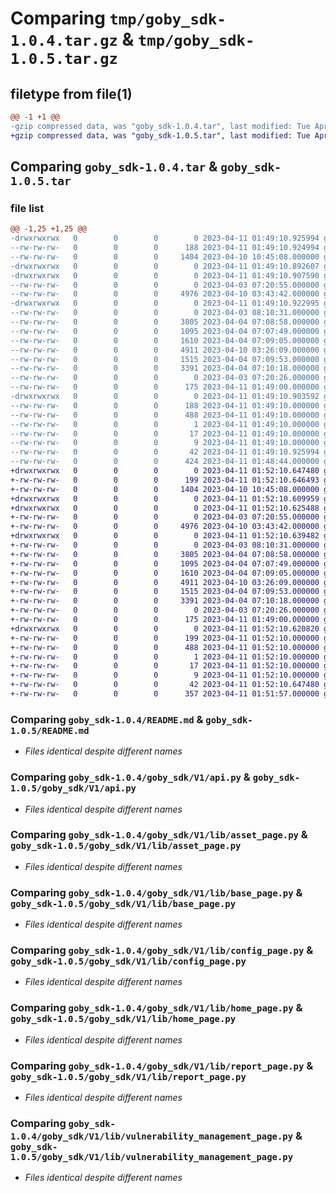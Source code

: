 # Comparing `tmp/goby_sdk-1.0.4.tar.gz` & `tmp/goby_sdk-1.0.5.tar.gz`

## filetype from file(1)

```diff
@@ -1 +1 @@
-gzip compressed data, was "goby_sdk-1.0.4.tar", last modified: Tue Apr 11 01:49:10 2023, max compression
+gzip compressed data, was "goby_sdk-1.0.5.tar", last modified: Tue Apr 11 01:52:10 2023, max compression
```

## Comparing `goby_sdk-1.0.4.tar` & `goby_sdk-1.0.5.tar`

### file list

```diff
@@ -1,25 +1,25 @@
-drwxrwxrwx   0        0        0        0 2023-04-11 01:49:10.925994 goby_sdk-1.0.4/
--rw-rw-rw-   0        0        0      188 2023-04-11 01:49:10.924994 goby_sdk-1.0.4/PKG-INFO
--rw-rw-rw-   0        0        0     1404 2023-04-10 10:45:08.000000 goby_sdk-1.0.4/README.md
-drwxrwxrwx   0        0        0        0 2023-04-11 01:49:10.892607 goby_sdk-1.0.4/goby_sdk/
-drwxrwxrwx   0        0        0        0 2023-04-11 01:49:10.907590 goby_sdk-1.0.4/goby_sdk/V1/
--rw-rw-rw-   0        0        0        0 2023-04-03 07:20:55.000000 goby_sdk-1.0.4/goby_sdk/V1/__init__.py
--rw-rw-rw-   0        0        0     4976 2023-04-10 03:43:42.000000 goby_sdk-1.0.4/goby_sdk/V1/api.py
-drwxrwxrwx   0        0        0        0 2023-04-11 01:49:10.922995 goby_sdk-1.0.4/goby_sdk/V1/lib/
--rw-rw-rw-   0        0        0        0 2023-04-03 08:10:31.000000 goby_sdk-1.0.4/goby_sdk/V1/lib/__init__.py
--rw-rw-rw-   0        0        0     3805 2023-04-04 07:08:58.000000 goby_sdk-1.0.4/goby_sdk/V1/lib/asset_page.py
--rw-rw-rw-   0        0        0     1095 2023-04-04 07:07:49.000000 goby_sdk-1.0.4/goby_sdk/V1/lib/base_page.py
--rw-rw-rw-   0        0        0     1610 2023-04-04 07:09:05.000000 goby_sdk-1.0.4/goby_sdk/V1/lib/config_page.py
--rw-rw-rw-   0        0        0     4911 2023-04-10 03:26:09.000000 goby_sdk-1.0.4/goby_sdk/V1/lib/home_page.py
--rw-rw-rw-   0        0        0     1515 2023-04-04 07:09:53.000000 goby_sdk-1.0.4/goby_sdk/V1/lib/report_page.py
--rw-rw-rw-   0        0        0     3391 2023-04-04 07:10:18.000000 goby_sdk-1.0.4/goby_sdk/V1/lib/vulnerability_management_page.py
--rw-rw-rw-   0        0        0        0 2023-04-03 07:20:26.000000 goby_sdk-1.0.4/goby_sdk/__init__.py
--rw-rw-rw-   0        0        0      175 2023-04-11 01:49:00.000000 goby_sdk-1.0.4/goby_sdk/version.py
-drwxrwxrwx   0        0        0        0 2023-04-11 01:49:10.903592 goby_sdk-1.0.4/goby_sdk.egg-info/
--rw-rw-rw-   0        0        0      188 2023-04-11 01:49:10.000000 goby_sdk-1.0.4/goby_sdk.egg-info/PKG-INFO
--rw-rw-rw-   0        0        0      488 2023-04-11 01:49:10.000000 goby_sdk-1.0.4/goby_sdk.egg-info/SOURCES.txt
--rw-rw-rw-   0        0        0        1 2023-04-11 01:49:10.000000 goby_sdk-1.0.4/goby_sdk.egg-info/dependency_links.txt
--rw-rw-rw-   0        0        0       17 2023-04-11 01:49:10.000000 goby_sdk-1.0.4/goby_sdk.egg-info/requires.txt
--rw-rw-rw-   0        0        0        9 2023-04-11 01:49:10.000000 goby_sdk-1.0.4/goby_sdk.egg-info/top_level.txt
--rw-rw-rw-   0        0        0       42 2023-04-11 01:49:10.925994 goby_sdk-1.0.4/setup.cfg
--rw-rw-rw-   0        0        0      424 2023-04-11 01:48:44.000000 goby_sdk-1.0.4/setup.py
+drwxrwxrwx   0        0        0        0 2023-04-11 01:52:10.647480 goby_sdk-1.0.5/
+-rw-rw-rw-   0        0        0      199 2023-04-11 01:52:10.646493 goby_sdk-1.0.5/PKG-INFO
+-rw-rw-rw-   0        0        0     1404 2023-04-10 10:45:08.000000 goby_sdk-1.0.5/README.md
+drwxrwxrwx   0        0        0        0 2023-04-11 01:52:10.609959 goby_sdk-1.0.5/goby_sdk/
+drwxrwxrwx   0        0        0        0 2023-04-11 01:52:10.625488 goby_sdk-1.0.5/goby_sdk/V1/
+-rw-rw-rw-   0        0        0        0 2023-04-03 07:20:55.000000 goby_sdk-1.0.5/goby_sdk/V1/__init__.py
+-rw-rw-rw-   0        0        0     4976 2023-04-10 03:43:42.000000 goby_sdk-1.0.5/goby_sdk/V1/api.py
+drwxrwxrwx   0        0        0        0 2023-04-11 01:52:10.639482 goby_sdk-1.0.5/goby_sdk/V1/lib/
+-rw-rw-rw-   0        0        0        0 2023-04-03 08:10:31.000000 goby_sdk-1.0.5/goby_sdk/V1/lib/__init__.py
+-rw-rw-rw-   0        0        0     3805 2023-04-04 07:08:58.000000 goby_sdk-1.0.5/goby_sdk/V1/lib/asset_page.py
+-rw-rw-rw-   0        0        0     1095 2023-04-04 07:07:49.000000 goby_sdk-1.0.5/goby_sdk/V1/lib/base_page.py
+-rw-rw-rw-   0        0        0     1610 2023-04-04 07:09:05.000000 goby_sdk-1.0.5/goby_sdk/V1/lib/config_page.py
+-rw-rw-rw-   0        0        0     4911 2023-04-10 03:26:09.000000 goby_sdk-1.0.5/goby_sdk/V1/lib/home_page.py
+-rw-rw-rw-   0        0        0     1515 2023-04-04 07:09:53.000000 goby_sdk-1.0.5/goby_sdk/V1/lib/report_page.py
+-rw-rw-rw-   0        0        0     3391 2023-04-04 07:10:18.000000 goby_sdk-1.0.5/goby_sdk/V1/lib/vulnerability_management_page.py
+-rw-rw-rw-   0        0        0        0 2023-04-03 07:20:26.000000 goby_sdk-1.0.5/goby_sdk/__init__.py
+-rw-rw-rw-   0        0        0      175 2023-04-11 01:49:00.000000 goby_sdk-1.0.5/goby_sdk/version.py
+drwxrwxrwx   0        0        0        0 2023-04-11 01:52:10.620820 goby_sdk-1.0.5/goby_sdk.egg-info/
+-rw-rw-rw-   0        0        0      199 2023-04-11 01:52:10.000000 goby_sdk-1.0.5/goby_sdk.egg-info/PKG-INFO
+-rw-rw-rw-   0        0        0      488 2023-04-11 01:52:10.000000 goby_sdk-1.0.5/goby_sdk.egg-info/SOURCES.txt
+-rw-rw-rw-   0        0        0        1 2023-04-11 01:52:10.000000 goby_sdk-1.0.5/goby_sdk.egg-info/dependency_links.txt
+-rw-rw-rw-   0        0        0       17 2023-04-11 01:52:10.000000 goby_sdk-1.0.5/goby_sdk.egg-info/requires.txt
+-rw-rw-rw-   0        0        0        9 2023-04-11 01:52:10.000000 goby_sdk-1.0.5/goby_sdk.egg-info/top_level.txt
+-rw-rw-rw-   0        0        0       42 2023-04-11 01:52:10.647480 goby_sdk-1.0.5/setup.cfg
+-rw-rw-rw-   0        0        0      357 2023-04-11 01:51:57.000000 goby_sdk-1.0.5/setup.py
```

### Comparing `goby_sdk-1.0.4/README.md` & `goby_sdk-1.0.5/README.md`

 * *Files identical despite different names*

### Comparing `goby_sdk-1.0.4/goby_sdk/V1/api.py` & `goby_sdk-1.0.5/goby_sdk/V1/api.py`

 * *Files identical despite different names*

### Comparing `goby_sdk-1.0.4/goby_sdk/V1/lib/asset_page.py` & `goby_sdk-1.0.5/goby_sdk/V1/lib/asset_page.py`

 * *Files identical despite different names*

### Comparing `goby_sdk-1.0.4/goby_sdk/V1/lib/base_page.py` & `goby_sdk-1.0.5/goby_sdk/V1/lib/base_page.py`

 * *Files identical despite different names*

### Comparing `goby_sdk-1.0.4/goby_sdk/V1/lib/config_page.py` & `goby_sdk-1.0.5/goby_sdk/V1/lib/config_page.py`

 * *Files identical despite different names*

### Comparing `goby_sdk-1.0.4/goby_sdk/V1/lib/home_page.py` & `goby_sdk-1.0.5/goby_sdk/V1/lib/home_page.py`

 * *Files identical despite different names*

### Comparing `goby_sdk-1.0.4/goby_sdk/V1/lib/report_page.py` & `goby_sdk-1.0.5/goby_sdk/V1/lib/report_page.py`

 * *Files identical despite different names*

### Comparing `goby_sdk-1.0.4/goby_sdk/V1/lib/vulnerability_management_page.py` & `goby_sdk-1.0.5/goby_sdk/V1/lib/vulnerability_management_page.py`

 * *Files identical despite different names*

